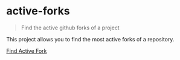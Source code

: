 # active-forks

> Find the active github forks of a project

This project allows you to find the most active forks of a repository.

[Find Active Fork](https://kilianB.github.io/active-forks/index.html)
